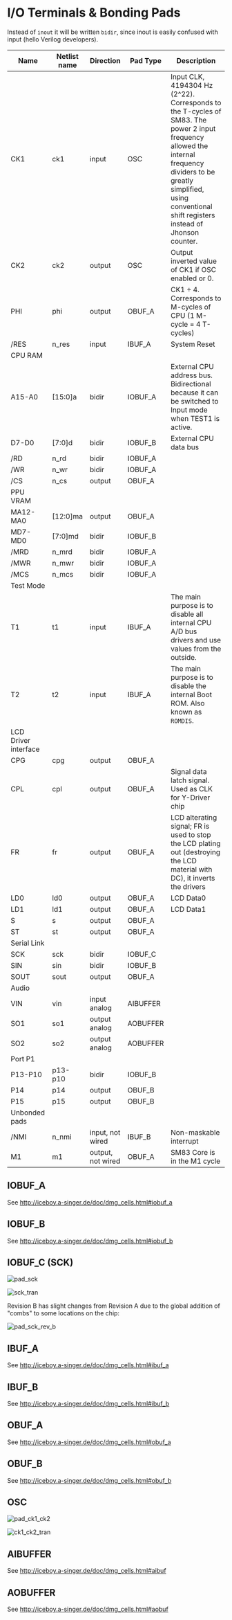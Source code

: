 # I/O Terminals & Bonding Pads

Instead of `inout` it will be written `bidir`, since inout is easily confused with input (hello Verilog developers).

|Name|Netlist name|Direction|Pad Type|Description|
|---|---|---|---|---|
|CK1|ck1|input   |OSC| Input CLK, 4194304 Hz (2^22). Corresponds to the T-cycles of SM83. The power 2 input frequency allowed the internal frequency dividers to be greatly simplified, using conventional shift registers instead of Jhonson counter. |
|CK2|ck2|output   |OSC| Output inverted value of CK1 if OSC enabled or 0. |
|PHI|phi|output   |OBUF_A| CK1 ÷ 4. Corresponds to M-cycles of CPU (1 M-cycle = 4 T-cycles) |
|/RES|n_res|input   |IBUF_A| System Reset |
|CPU RAM|||||
|A15-A0|\[15:0\]a|bidir   |IOBUF_A| External CPU address bus. Bidirectional because it can be switched to Input mode when TEST1 is active. |
|D7-D0|\[7:0\]d|bidir   |IOBUF_B| External CPU data bus |
|/RD|n_rd|bidir   |IOBUF_A| |
|/WR|n_wr|bidir   |IOBUF_A| |
|/CS|n_cs|output   |OBUF_A| |
|PPU VRAM|||||
|MA12-MA0|\[12:0\]ma|output   |OBUF_A| |
|MD7-MD0|\[7:0\]md|bidir   |IOBUF_B| |
|/MRD|n_mrd|bidir   |IOBUF_A| |
|/MWR|n_mwr|bidir   |IOBUF_A| |
|/MCS|n_mcs|bidir   |IOBUF_A| |
|Test Mode|||||
|T1|t1|input   |IBUF_A| The main purpose is to disable all internal CPU A/D bus drivers and use values from the outside. |
|T2|t2|input   |IBUF_A| The main purpose is to disable the internal Boot ROM. Also known as `ROMDIS`. |
|LCD Driver interface|||||
|CPG|cpg|output   |OBUF_A| |
|CPL|cpl|output   |OBUF_A|Signal data latch signal. Used as CLK for Y-Driver chip |
|FR|fr|output   |OBUF_A|LCD alterating signal; FR is used to stop the LCD plating out (destroying the LCD material with DC), it inverts the drivers |
|LD0|ld0|output   |OBUF_A|LCD Data0|
|LD1|ld1|output   |OBUF_A|LCD Data1|
|S|s|output   |OBUF_A| |
|ST|st|output   |OBUF_A| |
|Serial Link|||||
|SCK|sck|bidir   |IOBUF_C| |
|SIN|sin|bidir   |IOBUF_B| |
|SOUT|sout|output   |OBUF_A| |
|Audio|||||
|VIN|vin|input analog   |AIBUFFER| |
|SO1|so1|output analog   |AOBUFFER| |
|SO2|so2|output analog   |AOBUFFER| |
|Port P1|||||
|P13-P10|p13-p10|bidir   |IOBUF_B| |
|P14|p14|output   |OBUF_B| |
|P15|p15|output   |OBUF_B| |
|Unbonded pads|||||
|/NMI|n_nmi|input, not wired   |IBUF_B|Non-maskable interrupt |
|M1|m1|output, not wired   |OBUF_A|SM83 Core is in the M1 cycle |

## IOBUF_A

See http://iceboy.a-singer.de/doc/dmg_cells.html#iobuf_a

## IOBUF_B

See http://iceboy.a-singer.de/doc/dmg_cells.html#iobuf_b

## IOBUF_C (SCK)

![pad_sck](/imgstore/soc/pad_sck.jpg)

![sck_tran](/logisim/soc/sck_tran.png)

Revision B has slight changes from Revision A due to the global addition of "combs" to some locations on the chip:

![pad_sck_rev_b](/imgstore/soc/pad_sck_rev_b.png)

## IBUF_A

See http://iceboy.a-singer.de/doc/dmg_cells.html#ibuf_a

## IBUF_B

See http://iceboy.a-singer.de/doc/dmg_cells.html#ibuf_b

## OBUF_A

See http://iceboy.a-singer.de/doc/dmg_cells.html#obuf_a

## OBUF_B

See http://iceboy.a-singer.de/doc/dmg_cells.html#obuf_b

## OSC

![pad_ck1_ck2](/imgstore/soc/pad_ck1_ck2.jpg)

![ck1_ck2_tran](/logisim/soc/ck1_ck2_tran.png)

## AIBUFFER

See http://iceboy.a-singer.de/doc/dmg_cells.html#aibuf

## AOBUFFER

See http://iceboy.a-singer.de/doc/dmg_cells.html#aobuf